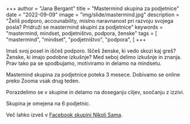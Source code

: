 +++
author = "Jana Bergant"
title = "Mastermind skupina za podjetnice"
date = "2022-09-09"
image = "img/slide/mastermind.jpg"
description = "Želiš podporo, accounability, mislno naravnanost pri razvoju svojega posla? Pridruži se mastermind skupini za podjetnice"
keywords = "mastermind, mindset, podjetništvo, podpora, ženske"
tags = [
    "mastermind",
    "mindset",
    "podjetništvo",
    "podpora",
]
+++


Imaš svoj posel in iščeš podporo. Iščeš ženske, ki vedo skozi kaj greš? Ženske, ki imajo podobne izkušnje? Med seboj delimo izkušnje in znanja. Prav tako pa se spodbujamo, motiviramo in delamo na mindsetu. 

Mastemind skupina za podjetnice poteka 3 mesece. Dobivamo se online preko Zooma vsak drug teden.

Porazdelimo se v skupine in delamo na doseganju ciljev, soočanju z izzivi.

Skupina je omejena na 6 podjetnic.

Več lahko izveš v <a href="https://www.facebook.com/groups/467001988199005" class="nikolisama">Facebook skupini Nikoli Sama</a>.




